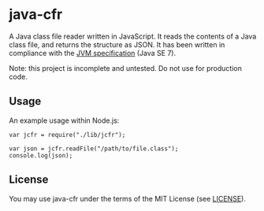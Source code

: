 java-cfr
=========

A Java class file reader written in JavaScript. It reads the contents of a Java class file, and returns the structure as JSON. It has been written in compliance with the [JVM specification](http://docs.oracle.com/javase/specs/jvms/se7/html/jvms-4.html) (Java SE 7).

Note: this project is incomplete and untested. Do not use for production code.

Usage
-------
An example usage within Node.js:

    var jcfr = require("./lib/jcfr");

    var json = jcfr.readFile("/path/to/file.class");
    console.log(json);


License
-------
You may use java-cfr under the terms of the MIT License (see [LICENSE](LICENSE)).
